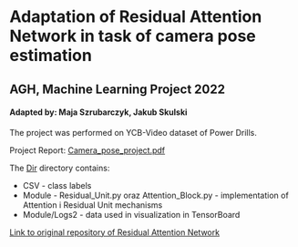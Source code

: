 # Adaptation of Residual Attention Network in task of camera pose estimation
## AGH, Machine Learning Project 2022

#### Adapted by: Maja Szrubarczyk, Jakub Skulski

The project was performed on YCB-Video dataset of Power Drills. 

Project Report:
[Camera_pose_project.pdf](https://github.com/deszczowaa/Residual-Attention-Network/blob/main/Camera_pose_project.pdf)

The [Dir](https://github.com/deszczowaa/Residual-Attention-Network/tree/main/Dir) directory contains:
- CSV - class labels
- Module - Residual_Unit.py oraz Attention_Block.py - implementation of Attention i Residual Unit mechanisms
- Module/Logs2 - data used in visualization in TensorBoard


[Link to original repository of Residual Attention Network](https://github.com/Jay4869/Deep-Learning)

